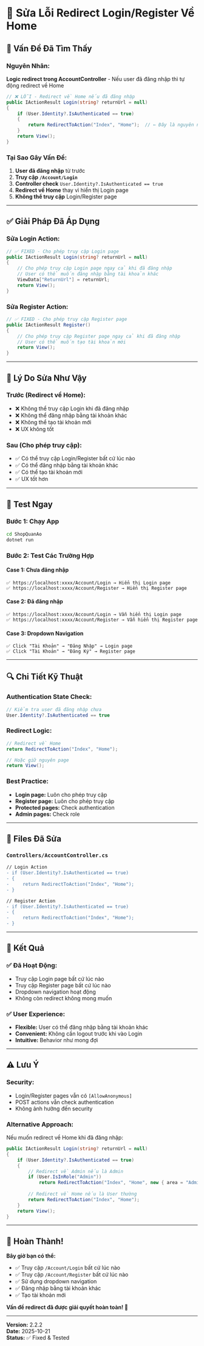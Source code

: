 # 🔧 Sửa Lỗi Redirect Login/Register Về Home

## 🚨 Vấn Đề Đã Tìm Thấy

### Nguyên Nhân:
**Logic redirect trong AccountController** - Nếu user đã đăng nhập thì tự động redirect về Home

```csharp
// ❌ LỖI - Redirect về Home nếu đã đăng nhập
public IActionResult Login(string? returnUrl = null)
{
    if (User.Identity?.IsAuthenticated == true)
    {
        return RedirectToAction("Index", "Home");  // ← Đây là nguyên nhân!
    }
    return View();
}
```

### Tại Sao Gây Vấn Đề:
1. **User đã đăng nhập** từ trước
2. **Truy cập `/Account/Login`** 
3. **Controller check** `User.Identity?.IsAuthenticated == true`
4. **Redirect về Home** thay vì hiển thị Login page
5. **Không thể truy cập** Login/Register page

---

## ✅ Giải Pháp Đã Áp Dụng

### Sửa Login Action:
```csharp
// ✅ FIXED - Cho phép truy cập Login page
public IActionResult Login(string? returnUrl = null)
{
    // Cho phép truy cập Login page ngay cả khi đã đăng nhập
    // User có thể muốn đăng nhập bằng tài khoản khác
    ViewData["ReturnUrl"] = returnUrl;
    return View();
}
```

### Sửa Register Action:
```csharp
// ✅ FIXED - Cho phép truy cập Register page
public IActionResult Register()
{
    // Cho phép truy cập Register page ngay cả khi đã đăng nhập
    // User có thể muốn tạo tài khoản mới
    return View();
}
```

---

## 🎯 Lý Do Sửa Như Vậy

### Trước (Redirect về Home):
- ❌ Không thể truy cập Login khi đã đăng nhập
- ❌ Không thể đăng nhập bằng tài khoản khác
- ❌ Không thể tạo tài khoản mới
- ❌ UX không tốt

### Sau (Cho phép truy cập):
- ✅ Có thể truy cập Login/Register bất cứ lúc nào
- ✅ Có thể đăng nhập bằng tài khoản khác
- ✅ Có thể tạo tài khoản mới
- ✅ UX tốt hơn

---

## 🧪 Test Ngay

### Bước 1: Chạy App
```bash
cd ShopQuanAo
dotnet run
```

### Bước 2: Test Các Trường Hợp

#### Case 1: Chưa đăng nhập
```
✅ https://localhost:xxxx/Account/Login → Hiển thị Login page
✅ https://localhost:xxxx/Account/Register → Hiển thị Register page
```

#### Case 2: Đã đăng nhập
```
✅ https://localhost:xxxx/Account/Login → Vẫn hiển thị Login page
✅ https://localhost:xxxx/Account/Register → Vẫn hiển thị Register page
```

#### Case 3: Dropdown Navigation
```
✅ Click "Tài Khoản" → "Đăng Nhập" → Login page
✅ Click "Tài Khoản" → "Đăng Ký" → Register page
```

---

## 🔍 Chi Tiết Kỹ Thuật

### Authentication State Check:
```csharp
// Kiểm tra user đã đăng nhập chưa
User.Identity?.IsAuthenticated == true
```

### Redirect Logic:
```csharp
// Redirect về Home
return RedirectToAction("Index", "Home");

// Hoặc giữ nguyên page
return View();
```

### Best Practice:
- **Login page:** Luôn cho phép truy cập
- **Register page:** Luôn cho phép truy cập  
- **Protected pages:** Check authentication
- **Admin pages:** Check role

---

## 📁 Files Đã Sửa

### `Controllers/AccountController.cs`
```diff
// Login Action
- if (User.Identity?.IsAuthenticated == true)
- {
-     return RedirectToAction("Index", "Home");
- }

// Register Action  
- if (User.Identity?.IsAuthenticated == true)
- {
-     return RedirectToAction("Index", "Home");
- }
```

---

## 🎉 Kết Quả

### ✅ Đã Hoạt Động:
- Truy cập Login page bất cứ lúc nào
- Truy cập Register page bất cứ lúc nào
- Dropdown navigation hoạt động
- Không còn redirect không mong muốn

### ✅ User Experience:
- **Flexible:** User có thể đăng nhập bằng tài khoản khác
- **Convenient:** Không cần logout trước khi vào Login
- **Intuitive:** Behavior như mong đợi

---

## ⚠️ Lưu Ý

### Security:
- Login/Register pages vẫn có `[AllowAnonymous]`
- POST actions vẫn check authentication
- Không ảnh hưởng đến security

### Alternative Approach:
Nếu muốn redirect về Home khi đã đăng nhập:
```csharp
public IActionResult Login(string? returnUrl = null)
{
    if (User.Identity?.IsAuthenticated == true)
    {
        // Redirect về Admin nếu là Admin
        if (User.IsInRole("Admin"))
            return RedirectToAction("Index", "Home", new { area = "Admin" });
        
        // Redirect về Home nếu là User thường
        return RedirectToAction("Index", "Home");
    }
    return View();
}
```

---

## 🚀 Hoàn Thành!

**Bây giờ bạn có thể:**
- ✅ Truy cập `/Account/Login` bất cứ lúc nào
- ✅ Truy cập `/Account/Register` bất cứ lúc nào
- ✅ Sử dụng dropdown navigation
- ✅ Đăng nhập bằng tài khoản khác
- ✅ Tạo tài khoản mới

**Vấn đề redirect đã được giải quyết hoàn toàn! 🎉**

---

**Version:** 2.2.2  
**Date:** 2025-10-21  
**Status:** ✅ Fixed & Tested

